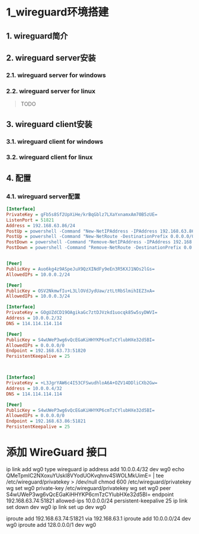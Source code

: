 # 1_wireguard环境搭建

## 1. wireguard简介

## 2. wireguard server安装

### 2.1. wireguard server for windows

### 2.2. wireguard server for linux

> TODO

## 3. wireguard client安装

### 3.1. wireguard client for windows

### 3.2. wireguard client for linux

## 4. 配置

### 4.1. wireguard server配置

```ini
[Interface]
PrivateKey = gFb5s8Sf2UpXiHe/krBqGblz7LXaYxnamxAm70B5zUE=
ListenPort = 51821
Address = 192.168.63.86/24
PostUp = powershell -Command "New-NetIPAddress -IPAddress 192.168.63.86 -PrefixLength 24 -InterfaceAlias 'WireGuardTunnel'"
PostUp = powershell -Command "New-NetRoute -DestinationPrefix 0.0.0.0/0 -InterfaceAlias 'WireGuardTunnel' -NextHop 192.168.63.1"
PostDown = powershell -Command "Remove-NetIPAddress -IPAddress 192.168.63.86 -Confirm:$false"
PostDown = powershell -Command "Remove-NetRoute -DestinationPrefix 0.0.0.0/0 -NextHop 192.168.63.1 -Confirm:$false"


[Peer]
PublicKey = Auo6kg4z9ASpeJuX9QzXINdFy9eEn3R5KXJ1NOs2lGs=
AllowedIPs = 10.0.0.2/24

[Peer]
PublicKey = OSV2NkmwfIu+L3LlOVdJydUaw/ztLtRbSlmihIEZ3xA=
AllowedIPs = 10.0.0.3/24

```


```ini
[Interface]
PrivateKey = GOgUZdCD19OAgikaGc7ztDJVzkd1uocqk85w5syDWVI=
Address = 10.0.0.2/32
DNS = 114.114.114.114

[Peer]
PublicKey = S4wUWeP3wg6vQcEGaKiHHYKP6cmTzCYlubHXe32d5BI=
AllowedIPs = 0.0.0.0/0
Endpoint = 192.168.63.73:51820
PersistentKeepalive = 25



[Interface]
PrivateKey = +L3JgrYAW6c4I53CFSwudhloA6A+OZV14DDliCXb2Gw=
Address = 10.0.0.4/32
DNS = 114.114.114.114

[Peer]
PublicKey = S4wUWeP3wg6vQcEGaKiHHYKP6cmTzCYlubHXe32d5BI=
AllowedIPs = 0.0.0.0/0
Endpoint = 192.168.63.86:51821
PersistentKeepalive = 25
```

# 添加 WireGuard 接口
ip link add wg0 type wireguard
ip address add 10.0.0.4/32 dev wg0
echo QMeTpmIC2NXoxuYUskI8VYodUOKvqhnv4SWOLMkUimE= | tee /etc/wireguard/privatekey > /dev/null
chmod 600 /etc/wireguard/privatekey
wg set wg0 private-key /etc/wireguard/privatekey
wg set wg0 peer S4wUWeP3wg6vQcEGaKiHHYKP6cmTzCYlubHXe32d5BI= endpoint 192.168.63.74:51821 allowed-ips 10.0.0.0/24 persistent-keepalive 25
ip link set down dev wg0
ip link set up dev wg0

iproute add 192.168.63.74:51821 via 192.168.63.1
iproute add 10.0.0.0/24 dev wg0
iproute add 128.0.0.0/1 dev wg0
